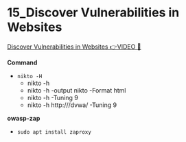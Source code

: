 # 15_Discover Vulnerabilities in Websites

[Discover Vulnerabilities in Websites 👉VIDEO &#128279;](https://codered.eccouncil.org/courseVideo/Kali-for-Penetration-Testers?lessonId=7b33d90b-0f1e-4b65-888b-518541736296&finalAssessment=false)

**Command**

- `nikto -H`
  - nikto -h <ipaddr>
  - nikto -h <ipaddr> -output nikto -Format html
  - nikto -h <ipaddr> -Tuning 9
  - nikto -h http://<ipaddr>/dvwa/ -Tuning 9

**owasp-zap**

- `sudo apt install zaproxy`
